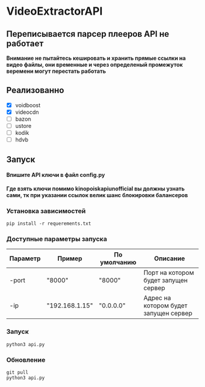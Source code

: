 # VideoExtractorAPI

## Переписывается парсер плееров API не работает

**Внимание не пытайтесь кешировать и хранить прямые ссылки на видео файлы, они временные и через определеный промежуток веремени могут перестать работать**

## Реализованно
- [x] voidboost
- [x] videocdn
- [ ] bazon
- [ ] ustore
- [ ] kodik
- [ ] hdvb

## Запуск

#### Впишите API ключи в файл config.py
**Где взять ключи помимо kinopoiskapiunofficial вы должны узнать сами, тк при указании ссылок велик шанс блокировки балансеров**

### Установка зависимостей
```
pip install -r requerements.txt
```

### Доступные параметры запуска
| Параметр  | Пример | По умолчанию | Описание |
| ------------- | ------------- | ------ | -------- |
| -port  | "8000"  | "8000" | Порт на котором будет запущен сервер |
| -ip  | "192.168.1.15"  | "0.0.0.0" | Адрес на котором будет запущен сервер |

### Запуск
```
python3 api.py
```

### Обновление

```
git pull
python3 api.py
```
